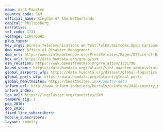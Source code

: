 ```yaml
---
name: Sint Maarten
country_code: SXM
official_name: Kingdom of the Netherlands
capital: Philipsburg
narrative:
tel_code: 1721
voltage: 120V/60Hz
plug_types:
key_orgs: Bureau Telecomunications en Post,TelEm,Smitcoms,Open Caribbean Internet eXchange
dma_name: Office of Disaster Management
dma_url: http://www.sintmaartengov.org/PressReleases/Pages/Office-of-Disaster-Management-Review-Now-Your-Disaster-Supply-Kit23.aspx
hdx_url: https://data.humdata.org/group/sxm
osm_relation: https://www.openstreetmap.org/relation/1231790
bound_vromi: https://data.humdata.org/dataset/sint-maarten-administrative-level-0-1-boundaries
global_airports_wfp: https://data.humdata.org/dataset/global-logistics
global_ports_wfp: https://data.humdata.org/dataset/global-ports
global_healthsites: https://healthsites.io/#country-data
inform_url: http://www.inform-index.org/Portals/0/Inform/2018/country_profiles/SXM.pdf
inform_index:
lca_url: https://logcluster.org/countries/SXM
tampere_sig: 1
pop_2016:
gdp_2016:
fixed_line_subscribers:
mobile_subscribers:
layout: country
---
```

